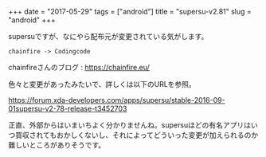 +++
date = "2017-05-29"
tags = ["android"]
title = "supersu-v2.81"
slug = "android"
+++

supersuですが、なにやら配布元が変更されている気がします。	  

`chainfire -> Codingcode`

chainfireさんのブログ : https://chainfire.eu/

色々と変更があったみたいで、詳しくは以下のURLを参照。

https://forum.xda-developers.com/apps/supersu/stable-2016-09-01supersu-v2-78-release-t3452703

正直、外部からはいまいちよく分かりませんね。supersuほどの有名アプリはいつ買収されてもおかしくないし、それによってどういった変更が加えられるのか難しいところがありそうです。
	  
